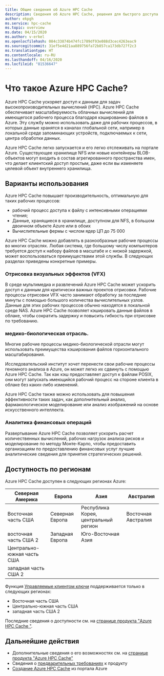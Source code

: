```yaml
---
title: Общие сведения об Azure HPC Cache
description: Сведения об Azure HPC Cache, решения для быстрого доступа к файлам для высокопроизводительных вычислений
author: ekpgh
ms.service: hpc-cache
ms.topic: overview
ms.date: 04/15/2020
ms.author: v-erkel
ms.openlocfilehash: 084c33874b474fc1789df93e088d3cec4263eac9
ms.sourcegitcommit: 31ef5e4d21aa889756fa72b857ca173db727f2c3
ms.translationtype: HT
ms.contentlocale: ru-RU
ms.lasthandoff: 04/16/2020
ms.locfileid: "81536647"
---
```

# <a name="what-is-azure-hpc-cache"></a>Что такое Azure HPC Cache?

Azure HPC Cache ускоряет доступ к данным для задач высокопроизводительных вычислений (HPC). Azure HPC Cache обеспечивает масштабируемость облачных вычислений для имеющегося рабочего процесса благодаря кэшированию файлов в Azure. Эту службу можно использовать даже для рабочих процессов, в которых данные хранятся в каналах глобальной сети, например в локальной среде запоминающих устройств, подключаемых к сети, центра обработки данных.

Azure HPC Cache легко запускается и его легко отслеживать на портале Azure. Существующее хранилище NFS или новые контейнеры BLOB-объектов могут входить в состав агрегированного пространства имен, что делает клиентский доступ простым, даже если вы изменяете целевой объект внутреннего хранилища.

## <a name="use-cases"></a>Варианты использования

Azure HPC Cache повышает производительность, оптимальную для таких рабочих процессов:

* рабочий процесс доступа к файлу с интенсивными операциями чтения;
* Данные, хранящиеся в хранилище, доступном для NFS, в большом двоичном объекте Azure или в обоих
* Вычислительные фермы с числом ядер ЦП до 75 000

Azure HPC Cache можно добавлять в разнообразные рабочие процессы во многих отраслях. Любая система, где большому числу компьютеров требуется доступ к набору файлов в масштабе и с низкой задержкой, может воспользоваться преимуществами этой службы. В следующих разделах приведены конкретные примеры.

### <a name="visual-effects-vfx-rendering"></a>Отрисовка визуальных эффектов (VFX)

В среде мультимедиа и развлечений Azure HPC Cache может ускорить доступ к данным для критически важных проектов отрисовки. Рабочие процессы отрисовки VFX часто занимают обработку за последние минуты с помощью большого количества вычислительных узлов. Данные для этих рабочих процессов обычно находятся в локальной среде NAS. Azure HPC Cache позволяет кэшировать данные файлов в облаке, чтобы сократить задержку и повысить гибкость при отрисовке по требованию.

### <a name="life-sciences"></a>медико-биологическая отрасль.

Многие рабочие процессы медико-биологической отрасли могут использовать преимущества кэширования файлов горизонтального масштабирования.

Исследовательский институт хочет перенести свои рабочие процессы геномного анализа в Azure, он может легко их сдвинуть с помощью Azure HPC Cache. Так как кэш предоставляет доступ к файлам POSIX, они могут запускать имеющийся рабочий процесс на стороне клиента в облаке без каких-либо изменений.

Azure HPC Cache также можно использовать для повышения эффективности таких задач, как дополнительный анализ, фармакологическое моделирование или анализ изображений на основе искусственного интеллекта.

### <a name="financial-services-analytics"></a>Аналитика финансовых операций

Развертывание Azure HPC Cache позволяет ускорить расчет количественных вычислений, рабочих нагрузок анализа рисков и моделирование по методу Монте-Карло, чтобы предоставить организациям по предоставлению финансовых услуг лучшие аналитические сведения для принятия стратегических решений.

## <a name="region-availability"></a>Доступность по регионам

Azure HPC Cache доступен в следующих регионах Azure:

| Северная Америка      | Европа         | Азия            | Австралия      |
|--------------------|----------------|-----------------|----------------|
| Восточная часть США            | Северная Европа   | Республика Корея, центральный регион   | Восточная Австралия |
| восточная часть США 2          | Западная Европа    | Юго-Восточная Азия  |               |
| Центрально-южная часть США | | | |
| западная часть США 2        | | | |

Функция [Управляемые клиентом ключи](customer-keys.md) поддерживается только в следующих регионах:

* Восточная часть США
* Центрально-южная часть США
* западная часть США 2

Последние сведения о доступности см. на [странице продукта "Azure HPC Cache "](https://azure.microsoft.com/services/hpc-cache).

## <a name="next-steps"></a>Дальнейшие действия

* Дополнительные сведения о его возможностях см. на [странице продукта "Azure HPC Cache"](https://azure.microsoft.com/services/hpc-cache)
* Сведения о [предварительных требованиях](hpc-cache-prereqs.md) к продукту
* [Создание Azure HPC Cache](hpc-cache-create.md) из портала Azure
